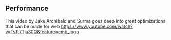 ## Performance

This video by Jake Archibald and Surma goes deep into great optimizations that can be made for web https://www.youtube.com/watch?v=TsTt7Tja30Q&feature=emb_logo
